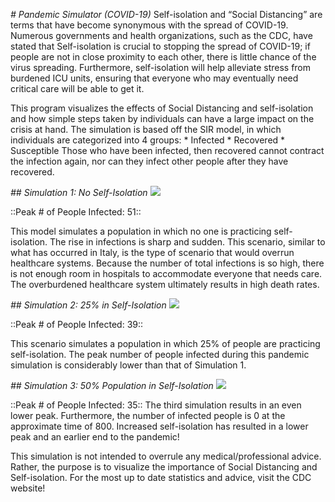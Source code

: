 *# Pandemic Simulator (COVID-19)*
Self-isolation and “Social Distancing” are terms that have become synonymous with the spread of COVID-19. Numerous governments and health organizations, such as the CDC, have stated that Self-isolation is crucial to stopping the spread of COVID-19; if people are not in close proximity to each other, there is little chance of the virus spreading. Furthermore, self-isolation will help alleviate stress from burdened ICU units, ensuring that everyone who may eventually need critical care will be able to get it.

This program visualizes the effects of Social Distancing and self-isolation and how simple steps taken by individuals can have a large impact on the crisis at hand. The simulation is based off the SIR model, in which individuals are categorized into 4 groups:
    * Infected
    * Recovered
    * Susceptible
Those who have been infected, then recovered cannot contract the infection again, nor can they infect other people after they have recovered. 

*## Simulation 1: No Self-Isolation*
![](_/FFA_2.png_)

::Peak # of People Infected: 51::

This model simulates a population in which no one is practicing self-isolation. The rise in infections is sharp and sudden. This scenario, similar to what has occurred in Italy, is the type of scenario that would overrun healthcare systems. Because the number of total infections is so high, there is not enough room in hospitals to accommodate everyone that needs care. The overburdened healthcare system ultimately results in high death rates. 

*## Simulation 2: 25% in Self-Isolation*
![](_/isolation_4.png_)

::Peak # of People Infected: 39::

This scenario simulates a population in which 25% of people are practicing self-isolation. The peak number of people infected during this pandemic simulation is considerably lower than that of Simulation 1. 


*## Simulation 3: 50% Population in Self-Isolation*
![](_/isolation_2.png_)

::Peak # of People Infected: 35::
The third simulation results in an even lower peak. Furthermore, the number of infected people is 0 at the approximate time of 800. Increased self-isolation has resulted in a lower peak and an earlier end to the pandemic!

This simulation is not intended to overrule any medical/professional advice. Rather, the purpose is to visualize the importance of Social Distancing and Self-isolation.  For the most up to date statistics and advice, visit the CDC website!
